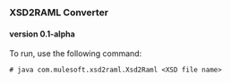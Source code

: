 ### XSD2RAML Converter
#### version 0.1-alpha

To run, use the following command:

```# java com.mulesoft.xsd2raml.Xsd2Raml <XSD file name>```


